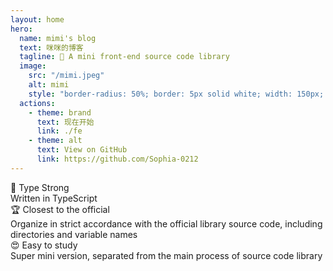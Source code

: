 ```yaml
---
layout: home
hero:
  name: mimi's blog
  text: 咪咪的博客
  tagline: 🚀 A mini front-end source code library
  image:
    src: "/mimi.jpeg"
    alt: mimi
    style: "border-radius: 50%; border: 5px solid white; width: 150px; height: 150px;"
  actions:
    - theme: brand
      text: 现在开始
      link: ./fe
    - theme: alt
      text: View on GitHub
      link: https://github.com/Sophia-0212
---
```


<div class="hero-features">
  <div class="feature-item-wrap">
    <div class="feature-item">
      <div class="feature-name">🦾 Type Strong</div>
      <div class="feature-contant">Written in TypeScript</div>
    </div>
  </div>
  <div class="feature-item-wrap">
    <div class="feature-item">
      <div class="feature-name">🏆 Closest to the official</div>
      <div class="feature-contant">Organize in strict accordance with the official library source code, including directories and variable names</div>
    </div>
  </div>
  <div class="feature-item-wrap">
    <div class="feature-item">
      <div class="feature-name">😍 Easy to study</div>
      <div class="feature-contant">Super mini version, separated from the main process of source code library</div>
    </div>
  </div>
</div>